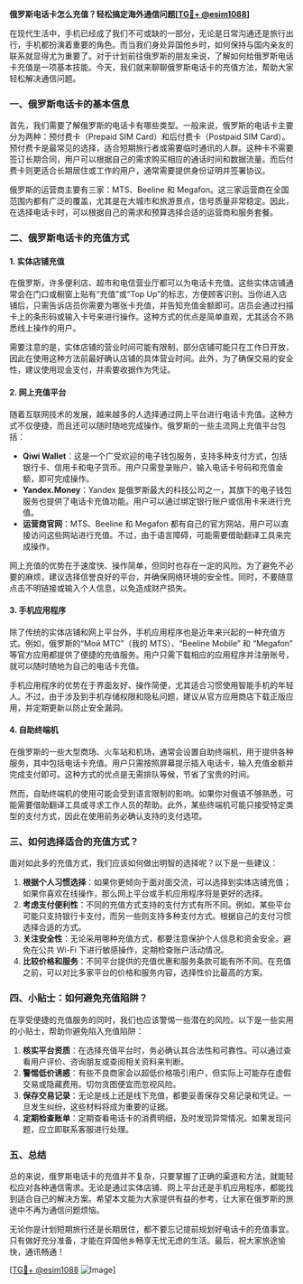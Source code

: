 **俄罗斯电话卡怎么充值？轻松搞定海外通信问题[[TG💪+ @esim1088](https://t.me/s/esim1088)]**

在现代生活中，手机已经成了我们不可或缺的一部分，无论是日常沟通还是旅行出行，手机都扮演着重要的角色。而当我们身处异国他乡时，如何保持与国内亲友的联系就显得尤为重要了。对于计划前往俄罗斯的朋友来说，了解如何给俄罗斯电话卡充值是一项基本技能。今天，我们就来聊聊俄罗斯电话卡的充值方法，帮助大家轻松解决通信问题。

### 一、俄罗斯电话卡的基本信息

首先，我们需要了解俄罗斯的电话卡有哪些类型。一般来说，俄罗斯的电话卡主要分为两种：预付费卡（Prepaid SIM Card）和后付费卡（Postpaid SIM Card）。预付费卡是最常见的选择，适合短期旅行者或需要临时通讯的人群。这种卡不需要签订长期合同，用户可以根据自己的需求购买相应的通话时间和数据流量。而后付费卡则更适合长期居住或工作的用户，通常需要提供身份证明并签署协议。

俄罗斯的运营商主要有三家：MTS、Beeline 和 Megafon。这三家运营商在全国范围内都有广泛的覆盖，尤其是在大城市和旅游景点，信号质量非常稳定。因此，在选择电话卡时，可以根据自己的需求和预算选择合适的运营商和服务套餐。

### 二、俄罗斯电话卡的充值方式

#### 1. 实体店铺充值

在俄罗斯，许多便利店、超市和电信营业厅都可以为电话卡充值。这些实体店铺通常会在门口或橱窗上贴有“充值”或“Top Up”的标志，方便顾客识别。当你进入店铺后，只需告诉店员你需要为哪张卡充值，并告知充值金额即可。店员会通过扫描卡上的条形码或输入卡号来进行操作。这种方式的优点是简单直观，尤其适合不熟悉线上操作的用户。

需要注意的是，实体店铺的营业时间可能有限制，部分店铺可能只在工作日开放，因此在使用这种方法前最好确认店铺的具体营业时间。此外，为了确保交易的安全性，建议使用现金支付，并索要收据作为凭证。

#### 2. 网上充值平台

随着互联网技术的发展，越来越多的人选择通过网上平台进行电话卡充值。这种方式不仅便捷，而且还可以随时随地完成操作。俄罗斯的一些主流网上充值平台包括：

- **Qiwi Wallet**：这是一个广受欢迎的电子钱包服务，支持多种支付方式，包括银行卡、信用卡和电子货币。用户只需登录账户，输入电话卡号码和充值金额，即可完成操作。
- **Yandex.Money**：Yandex 是俄罗斯最大的科技公司之一，其旗下的电子钱包服务也提供了电话卡充值功能。用户可以通过绑定银行账户或信用卡来进行充值。
- **运营商官网**：MTS、Beeline 和 Megafon 都有自己的官方网站，用户可以直接访问这些网站进行充值。不过，由于语言障碍，可能需要借助翻译工具来完成操作。

网上充值的优势在于速度快、操作简单，但同时也存在一定的风险。为了避免不必要的麻烦，建议选择信誉良好的平台，并确保网络环境的安全性。同时，不要随意点击不明链接或输入个人信息，以免造成财产损失。

#### 3. 手机应用程序

除了传统的实体店铺和网上平台外，手机应用程序也是近年来兴起的一种充值方式。例如，俄罗斯的“Мой МТС”（我的 MTS）、“Beeline Mobile” 和 “Megafon” 等官方应用都提供了便捷的充值服务。用户只需下载相应的应用程序并注册账号，就可以随时随地为自己的电话卡充值。

手机应用程序的优势在于界面友好、操作简便，尤其适合习惯使用智能手机的年轻人。不过，由于涉及到手机存储权限和隐私问题，建议从官方应用商店下载正版应用，并定期更新以防止安全漏洞。

#### 4. 自助终端机

在俄罗斯的一些大型商场、火车站和机场，通常会设置自助终端机，用于提供各种服务，其中包括电话卡充值。用户只需按照屏幕提示插入电话卡，输入充值金额并完成支付即可。这种方式的优点是无需排队等候，节省了宝贵的时间。

然而，自助终端机的使用可能会受到语言限制的影响。如果你对俄语不够熟悉，可能需要借助翻译工具或寻求工作人员的帮助。此外，某些终端机可能只接受特定类型的支付方式，因此在使用前务必确认支持的支付选项。

### 三、如何选择适合的充值方式？

面对如此多的充值方式，我们应该如何做出明智的选择呢？以下是一些建议：

1. **根据个人习惯选择**：如果你更倾向于面对面交流，可以选择到实体店铺充值；如果你喜欢在线操作，那么网上平台或手机应用程序将是更好的选择。
2. **考虑支付便利性**：不同的充值方式支持的支付方式有所不同。例如，某些平台可能只支持银行卡支付，而另一些则支持多种支付方式。根据自己的支付习惯选择合适的方式。
3. **关注安全性**：无论采用哪种充值方式，都要注意保护个人信息和资金安全。避免在公共 Wi-Fi 下进行敏感操作，定期检查账户活动情况。
4. **比较价格和服务**：不同平台提供的充值优惠和服务条款可能有所不同。在充值之前，可以对比多家平台的价格和服务内容，选择性价比最高的方案。

### 四、小贴士：如何避免充值陷阱？

在享受便捷的充值服务的同时，我们也应该警惕一些潜在的风险。以下是一些实用的小贴士，帮助你避免陷入充值陷阱：

1. **核实平台资质**：在选择充值平台时，务必确认其合法性和可靠性。可以通过查看用户评价、咨询朋友或查阅相关资料来判断。
2. **警惕低价诱惑**：有些不良商家会以超低价格吸引用户，但实际上可能存在虚假交易或隐藏费用。切勿贪图便宜而忽视风险。
3. **保存交易记录**：无论是线上还是线下充值，都要妥善保存交易记录和凭证。一旦发生纠纷，这些材料将成为重要的证据。
4. **定期检查账单**：定期查看电话卡的消费明细，及时发现异常情况。如果发现问题，应立即联系客服进行处理。

### 五、总结

总的来说，俄罗斯电话卡的充值并不复杂，只要掌握了正确的渠道和方法，就能轻松应对各种通信需求。无论是通过实体店铺、网上平台还是手机应用程序，都能找到适合自己的解决方案。希望本文能为大家提供有益的参考，让大家在俄罗斯的旅途中不再为通信问题烦恼。

无论你是计划短期旅行还是长期居住，都不要忘记提前规划好电话卡的充值事宜。只有做好充分准备，才能在异国他乡畅享无忧无虑的生活。最后，祝大家旅途愉快，通讯畅通！

[[TG💪+ @esim1088](https://t.me/s/esim1088) ![Image](https://i.postimg.cc/4NQfJmqS/Snipaste-2025-05-13-00-14-12.png)]
